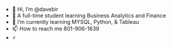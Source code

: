 - 👋 Hi, I’m @davebir
- 👀 A full-time student learning Business Analytics and Finance
- 🌱 I’m currently learning MYSQL, Python, & Tableau
- 📫 How to reach me 801-906-1639
- ⚡

<!---
davebir/davebir is a ✨ special ✨ repository because its `README.md` (this file) appears on your GitHub profile.
You can click the Preview link to take a look at your changes.
--->

